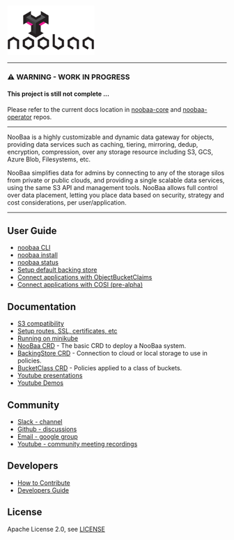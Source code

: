 <div id="top" />
<link rel="shortcut icon" type="image/x-icon" href="noobaa_icon.png">
<img src="noobaa_logo.png" width="200" />

----

### ⚠️ WARNING - WORK IN PROGRESS

#### This project is still not complete ...

Please refer to the current docs location in [noobaa-core](https://github.com/noobaa/noobaa-core) and [noobaa-operator](https://github.com/noobaa/noobaa-operator) repos.

----

NooBaa is a highly customizable and dynamic data gateway for objects, providing data services such as caching, tiering, mirroring, dedup, encryption, compression,  over any storage resource including S3, GCS, Azure Blob, Filesystems, etc.

NooBaa simplifies data for admins by connecting to any of the storage silos from private or public clouds, and providing a single scalable data services, using the same S3 API and management tools. NooBaa allows full control over data placement, letting you place data based on security, strategy and cost considerations, per user/application.

----

## User Guide

- [noobaa CLI](noobaa-cli.md) 
- [noobaa install](noobaa-install.md)
- [noobaa status](noobaa-status.md)
- [Setup default backing store](noobaa-default-backing-store.md)
- [Connect applications with ObjectBucketClaims](noobaa-obc.md)
- [Connect applications with COSI (pre-alpha)](noobaa-cosi.md)

## Documentation

- [S3 compatibility](noobaa-s3-compat.md)
- [Setup routes, SSL, certificates, etc]()
- [Running on minikube]()
- [NooBaa CRD](noobaa-crd.md) - The basic CRD to deploy a NooBaa system.
- [BackingStore CRD](noobaa-backing-store.md) - Connection to cloud or local storage to use in policies.
- [BucketClass CRD](noobaa-bucket-class.md)  - Policies applied to a class of buckets.
- [Youtube presentations]()
- [Youtube Demos]()

## Community

- [Slack - channel](https://www.noobaa.io/community)
- [Github - discussions](https://github.com/noobaa/noobaa-core/discussions)
- [Email - google group](https://groups.google.com/g/noobaa)
- [Youtube - community meeting recordings](https://www.youtube.com/playlist?list=PLsawh7cxjeFDiUsuOGncF_KZImQCgj5U-)

## Developers

- [How to Contribute](/CONTRIBUTING.md)  
- [Developers Guide](https://github.com/noobaa/noobaa-core/wiki/Developers-Guide) 

## License

Apache License 2.0, see [LICENSE](/LICENSE)
